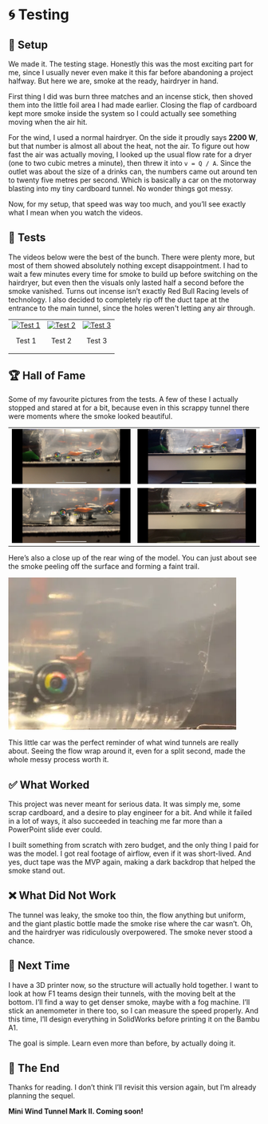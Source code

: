 # 🌀 Testing

## 🔧 Setup

We made it. The testing stage. Honestly this was the most exciting part for me, since I usually never even make it this far before abandoning a project halfway. But here we are, smoke at the ready, hairdryer in hand.  

First thing I did was burn three matches and an incense stick, then shoved them into the little foil area I had made earlier. Closing the flap of cardboard kept more smoke inside the system so I could actually see something moving when the air hit.  

For the wind, I used a normal hairdryer. On the side it proudly says **2200 W**, but that number is almost all about the heat, not the air. To figure out how fast the air was actually moving, I looked up the usual flow rate for a dryer (one to two cubic metres a minute), then threw it into `v = Q / A`. Since the outlet was about the size of a drinks can, the numbers came out around ten to twenty five metres per second. Which is basically a car on the motorway blasting into my tiny cardboard tunnel. No wonder things got messy.  

Now, for my setup, that speed was way too much, and you’ll see exactly what I mean when you watch the videos.  

## 🎥 Tests

The videos below were the best of the bunch. There were plenty more, but most of them showed absolutely nothing except disappointment. 
I had to wait a few minutes every time for smoke to build up before switching on the hairdryer, but even then the visuals only lasted half a second before the smoke vanished. 
Turns out incense isn’t exactly Red Bull Racing levels of technology. I also decided to completely rip off the duct tape at the entrance to the main tunnel, since the holes weren't letting any air through.  

<table>
  <tr>
    <td>
      <a href="https://youtu.be/LLgylJ2-jGY">
        <img src="https://img.youtube.com/vi/LLgylJ2-jGY/0.jpg" width="250" alt="Test 1">
      </a>
      <p align="center">Test 1</p>
    </td>
    <td>
      <a href="https://youtu.be/l7FbIIrXdn4">
        <img src="https://img.youtube.com/vi/l7FbIIrXdn4/0.jpg" width="250" alt="Test 2">
      </a>
      <p align="center">Test 2</p>
    </td>
    <td>
      <a href="https://youtu.be/qWAtWFcYQfM">
        <img src="https://img.youtube.com/vi/qWAtWFcYQfM/0.jpg" width="250" alt="Test 3">
      </a>
      <p align="center">Test 3</p>
    </td>
  </tr>
</table>

## 🏆 Hall of Fame

Some of my favourite pictures from the tests. A few of these I actually stopped and stared at for a bit, because even in this scrappy tunnel there were moments where the smoke looked beautiful.  

<table>
  <tr>
    <td><img src="pic1.webp" alt="pic1" width="400"></td>
    <td><img src="pic2.webp" alt="pic2" width="400"></td>
  </tr>
  <tr>
    <td><img src="pic3.webp" alt="pic3" width="400"></td>
    <td><img src="pic4.webp" alt="pic4" width="400"></td>
  </tr>
</table>

Here’s also a close up of the rear wing of the model. You can just about see the smoke peeling off the surface and forming a faint trail.  

![wing](wing.webp)  

This little car was the perfect reminder of what wind tunnels are really about. Seeing the flow wrap around it, even for a split second, made the whole messy process worth it.  

## ✅ What Worked

This project was never meant for serious data. It was simply me, some scrap cardboard, and a desire to play engineer for a bit. And while it failed in a lot of ways, it also succeeded in teaching me far more than a PowerPoint slide ever could.  

I built something from scratch with zero budget, and the only thing I paid for was the model. I got real footage of airflow, even if it was short-lived. And yes, duct tape was the MVP again, making a dark backdrop that helped the smoke stand out.  

## ❌ What Did Not Work

The tunnel was leaky, the smoke too thin, the flow anything but uniform, and the giant plastic bottle made the smoke rise where the car wasn’t. Oh, and the hairdryer was ridiculously overpowered. The smoke never stood a chance.  

## 🚀 Next Time

I have a 3D printer now, so the structure will actually hold together. I want to look at how F1 teams design their tunnels, with the moving belt at the bottom. I’ll find a way to get denser smoke, maybe with a fog machine. I’ll stick an anemometer in there too, so I can measure the speed properly. And this time, I’ll design everything in SolidWorks before printing it on the Bambu A1.  

The goal is simple. Learn even more than before, by actually doing it.  

## 🏁 The End

Thanks for reading. I don’t think I’ll revisit this version again, but I’m already planning the sequel.  

**Mini Wind Tunnel Mark II. Coming soon!**







